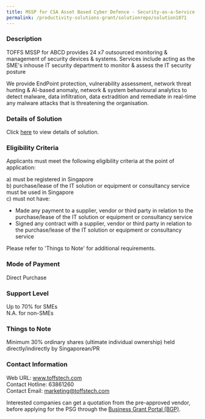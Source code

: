 ```yaml
---
title: MSSP for CSA Asset Based Cyber Defence - Security-as-a-Service (SaaS) SME Mini with Next Business Day Security Support
permalink: /productivity-solutions-grant/solutionrepo/solution1871
---
```


### Description

TOFFS MSSP for ABCD provides 24 x7 outsourced monitoring & management of security devices & systems. Services include acting as the SME's inhouse IT security department to monitor & assess the IT security posture

We provide EndPoint protection, vulnerability assessment, network threat hunting & AI-based anomaly, network & system behavioural analytics to detect malware, data infiltration, data extradition and remediate in real-time any malware attacks that is threatening the organisation.

### Details of Solution

Click <a href='https://www.gobusiness.gov.sg/images/psg/Toffs_Technologies_20200279_Desensitised_Annex_3_Part_1.pdf' target='_blank' rel='noopener'>here</a> to view details of solution.

### Eligibility Criteria

Applicants must meet the following eligibility criteria at the point of application:

a) must be registered in Singapore <br>
b) purchase/lease of the IT solution or equipment or consultancy service must be used in Singapore <br>
c) must not have:
- Made any payment to a supplier, vendor or third party in relation to the purchase/lease of the IT solution or equipment or consultancy service
- Signed any contract with a supplier, vendor or third party in relation to the purchase/lease of the IT solution or equipment or consultancy service

Please refer to 'Things to Note' for additional requirements.

### Mode of Payment
Direct Purchase

### Support Level
Up to 70% for SMEs <br>
N.A. for non-SMEs

### Things to Note
Minimum 30% ordinary shares (ultimate individual ownership) held directly/indirectly by Singaporean/PR

### Contact Information
Web URL: www.toffstech.com <br>Contact Hotline: 63861260 <br>Contact Email: marketing@toffstech.com <br>

Interested companies can get a quotation from the pre-approved vendor, before applying for the PSG through the <a target='_blank' rel='noopener' href='https://www.businessgrants.gov.sg/'>Business Grant Portal (BGP)</a>.
